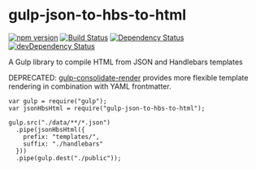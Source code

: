 gulp-json-to-hbs-to-html
========================

[![npm version](https://badge.fury.io/js/gulp-json-to-hbs-to-html.svg)](https://badge.fury.io/js/gulp-json-to-hbs-to-html)
[![Build Status](https://travis-ci.org/SomeoddpilotInc/gulp-json-to-hbs-to-html.svg?branch=master)](https://travis-ci.org/SomeoddpilotInc/gulp-json-to-hbs-to-html)
[![Dependency Status](https://david-dm.org/SomeoddpilotInc/gulp-json-to-hbs-to-html.svg)](https://david-dm.org/SomeoddpilotInc/gulp-json-to-hbs-to-html)
[![devDependency Status](https://david-dm.org/SomeoddpilotInc/gulp-json-to-hbs-to-html/dev-status.svg)](https://david-dm.org/SomeoddpilotInc/gulp-json-to-hbs-to-html#info=devDependencies)

A Gulp library to compile HTML from JSON and Handlebars templates

DEPRECATED: [gulp-consolidate-render](https://github.com/SomeoddpilotInc/gulp-consolidate-render) provides more flexible template rendering in combination with YAML frontmatter.

```
var gulp = require("gulp");
var jsonHbsHtml = require("gulp-json-to-hbs-to-html");

gulp.src("./data/**/*.json")
  .pipe(jsonHbsHtml({
    prefix: "templates/",
    suffix: "./handlebars"
  }))
  .pipe(gulp.dest("./public"));
```
